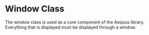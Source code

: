 # Window Class #

The window class is used as a core component of the Aequus library. Everything
that is displayed must be displayed through a window.
